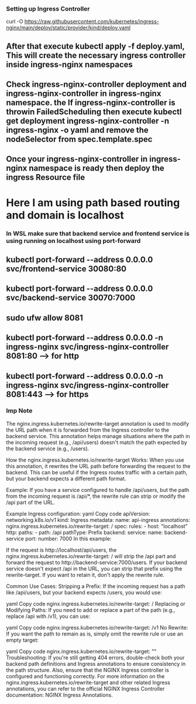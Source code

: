 ### Setting up Ingress Controller ###

curl -O https://raw.githubusercontent.com/kubernetes/ingress-nginx/main/deploy/static/provider/kind/deploy.yaml




## After that execute kubectl apply -f deploy.yaml, This will create the necessary ingress controller inside ingress-nginx namespaces ##

## Check ingress-nginx-controller deployment and ingress-nginx-controller  in ingress-nginx namespace. the If ingress-nginx-controller is throwin FailedScheduling then execute kubectl get deployment ingress-nginx-controller -n ingress-nginx -o yaml and remove the nodeSelector from spec.template.spec ##



## Once your ingress-nginx-controller in ingress-nginx namespace is ready then deploy the ingress Resource file ##
# Here I am using path based routing and domain is localhost #

### In WSL make sure that backend service and frontend service is using running on localhost using port-forward ###

## kubectl port-forward --address 0.0.0.0 svc/frontend-service 30080:80 ##
## kubectl port-forward --address 0.0.0.0 svc/backend-service 30070:7000 ##
## sudo ufw allow 8081 ##
## kubectl port-forward --address 0.0.0.0  -n ingress-nginx svc/ingress-nginx-controller 8081:80 --> for http ##
## kubectl port-forward --address 0.0.0.0  -n ingress-nginx svc/ingress-nginx-controller 8081:443 --> for https ##


### Imp Note ###
The nginx.ingress.kubernetes.io/rewrite-target annotation is used to modify the URL path when it is forwarded from the Ingress controller to the backend service. This annotation helps manage situations where the path in the incoming request (e.g., /api/users) doesn't match the path expected by the backend service (e.g., /users).

How the nginx.ingress.kubernetes.io/rewrite-target Works:
When you use this annotation, it rewrites the URL path before forwarding the request to the backend. This can be useful if the Ingress routes traffic with a certain path, but your backend expects a different path format.

Example:
If you have a service configured to handle /api/users, but the path from the incoming request is /api/*, the rewrite rule can strip or modify the /api part of the URL.

Example Ingress configuration:
yaml
Copy code
apiVersion: networking.k8s.io/v1
kind: Ingress
metadata:
  name: api-ingress
  annotations:
    nginx.ingress.kubernetes.io/rewrite-target: /
spec:
  rules:
    - host: "localhost"
      http:
        paths:
        - path: /api
          pathType: Prefix
          backend:
            service:
              name: backend-service
              port:
                number: 7000
In this example:

If the request is http://localhost/api/users, the nginx.ingress.kubernetes.io/rewrite-target: / will strip the /api part and forward the request to http://backend-service:7000/users.
If your backend service doesn't expect /api in the URL, you can strip that prefix using the rewrite-target. If you want to retain it, don't apply the rewrite rule.

Common Use Cases:
Stripping a Prefix: If the incoming request has a path like /api/users, but your backend expects /users, you would use:

yaml
Copy code
nginx.ingress.kubernetes.io/rewrite-target: /
Replacing or Modifying Paths: If you need to add or replace a part of the path (e.g., replace /api with /v1), you can use:

yaml
Copy code
nginx.ingress.kubernetes.io/rewrite-target: /v1
No Rewrite: If you want the path to remain as is, simply omit the rewrite rule or use an empty target:

yaml
Copy code
nginx.ingress.kubernetes.io/rewrite-target: ""
Troubleshooting:
If you're still getting 404 errors, double-check both your backend path definitions and Ingress annotations to ensure consistency in the path structure.
Also, ensure that the NGINX Ingress controller is configured and functioning correctly.
For more information on the nginx.ingress.kubernetes.io/rewrite-target and other related Ingress annotations, you can refer to the official NGINX Ingress Controller documentation: NGINX Ingress Annotations.






